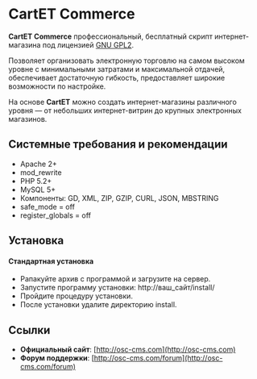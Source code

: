 # CartET Commerce

**CartET Commerce** профессиональный, бесплатный скрипт интернет-магазина под лицензией [GNU GPL2](http://github.com/OSC-CMS/Shopping-Cart/blob/master/LICENSE).

Позволяет организовать электронную торговлю на самом высоком уровне с минимальными затратами и максимальной отдачей, обеспечивает достаточную гибкость, предоставляет широкие возможности по настройке.

На основе **CartET** можно создать интернет-магазины различного уровня — от небольших интернет-витрин до крупных электронных магазинов.

## Системные требования и рекомендации
  * Apache 2+
  * mod_rewrite
  * PHP 5.2+
  * MySQL 5+
  * Компоненты: GD, XML, ZIP, GZIP, CURL, JSON, MBSTRING
  * safe_mode = off
  * register_globals = off

## Установка

#### Стандартная установка

  * Рапакуйте архив с программой и загрузите на сервер.
  * Запустите программу установки: http://ваш_сайт/install/
  * Пройдите процедуру установки.
  * После установки удалите директорию install.

## Ссылки

  * **Официальный сайт**: [http://osc-cms.com](http://osc-cms.com)
  * **Форум поддержки**: [http://osc-cms.com/forum](http://osc-cms.com/forum)